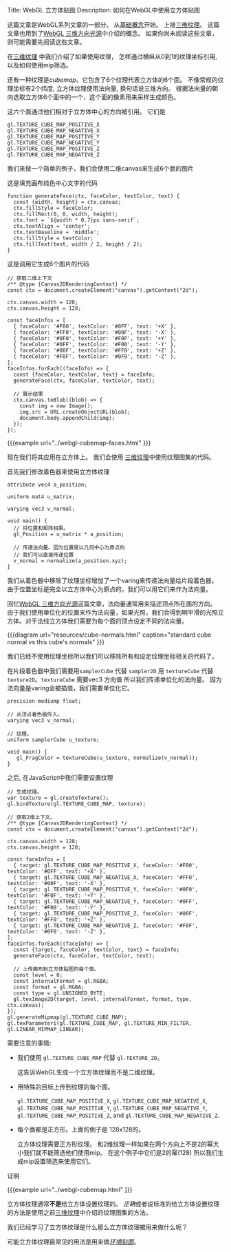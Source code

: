 Title: WebGL 立方体贴图
Description: 如何在WebGL中使用立方体贴图

这篇文章是WebGL系列文章的一部分。
从[基础概念](webgl-fundamentals.html)开始。
上接[三维纹理](webgl-3d-textures.html)。
这篇文章也用到了[WebGL 三维方向光源](webgl-3d-lighting-directional.html)中介绍的概念。
如果你尚未阅读这些文章，则可能需要先阅读这些文章。

在[三维纹理](webgl-3d-textures.html) 中我们介绍了如果使用纹理，
怎样通过横纵从0到1的纹理坐标引用, 以及如何使用mip筛选。

还有一种纹理是*cubemap*。它包含了6个纹理代表立方体的6个面。 不像常规的纹理坐标有2个纬度, 立方体纹理使用法向量, 换句话说三维方向。
根据法向量的朝向选取立方体6个面中的一个，这个面的像素用来采样生成颜色。

这六个面通过他们相对于立方体中心的方向被引用。
它们是

    gl.TEXTURE_CUBE_MAP_POSITIVE_X
    gl.TEXTURE_CUBE_MAP_NEGATIVE_X
    gl.TEXTURE_CUBE_MAP_POSITIVE_Y
    gl.TEXTURE_CUBE_MAP_NEGATIVE_Y
    gl.TEXTURE_CUBE_MAP_POSITIVE_Z
    gl.TEXTURE_CUBE_MAP_NEGATIVE_Z

我们来做一个简单的例子，我们会使用二维canvas来生成6个面的图片

这是填充画布纯色中心文字的代码

```
function generateFace(ctx, faceColor, textColor, text) {
  const {width, height} = ctx.canvas;
  ctx.fillStyle = faceColor;
  ctx.fillRect(0, 0, width, height);
  ctx.font = `${width * 0.7}px sans-serif`;
  ctx.textAlign = 'center';
  ctx.textBaseline = 'middle';
  ctx.fillStyle = textColor;
  ctx.fillText(text, width / 2, height / 2);
}
```

这是调用它生成6个图片的代码

```
// 获取二维上下文
/** @type {Canvas2DRenderingContext} */
const ctx = document.createElement("canvas").getContext("2d");

ctx.canvas.width = 128;
ctx.canvas.height = 128;

const faceInfos = [
  { faceColor: '#F00', textColor: '#0FF', text: '+X' },
  { faceColor: '#FF0', textColor: '#00F', text: '-X' },
  { faceColor: '#0F0', textColor: '#F0F', text: '+Y' },
  { faceColor: '#0FF', textColor: '#F00', text: '-Y' },
  { faceColor: '#00F', textColor: '#FF0', text: '+Z' },
  { faceColor: '#F0F', textColor: '#0F0', text: '-Z' },
];
faceInfos.forEach((faceInfo) => {
  const {faceColor, textColor, text} = faceInfo;
  generateFace(ctx, faceColor, textColor, text);

  // 展示结果
  ctx.canvas.toBlob((blob) => {
    const img = new Image();
    img.src = URL.createObjectURL(blob);
    document.body.appendChild(img);
  });
});
```

{{{example url="../webgl-cubemap-faces.html" }}}

现在我们将其应用在立方体上。 我们会使用 [三维纹理](webgl-3d-textures.html)中使用纹理图集的代码。

首先我们修改着色器来使用立方体纹理

```
attribute vec4 a_position;

uniform mat4 u_matrix;

varying vec3 v_normal;

void main() {
  // 将位置和矩阵相乘。
  gl_Position = u_matrix * a_position;

  // 传递法向量。因为位置是以几何中心为原点的
  // 我们可以直接传递位置
  v_normal = normalize(a_position.xyz);
}
```

我们从着色器中移除了纹理坐标增加了一个varing来传递法向量给片段着色器。
由于位置坐标是完全以立方体中心为原点的，我们可以用它们来作为法向量。

回忆[WebGL 三维方向光源](webgl-3d-lighting-directional.html)这篇文章，法向量通常用来描述顶点所在面的方向。 由于我们使用单位化的位置来作为法向量，如果光照，我们会得到啊平滑的光照立方体。对于法线立方体我们需要为每个面的顶点设定不同的法向量。

{{{diagram url="resources/cube-normals.html" caption="standard cube normal vs this cube's normals" }}}

我们已经不使用纹理坐标所以我们可以移除所有和设定纹理坐标相关的代码了。

在片段着色器中我们需要用`samplerCube` 代替 `sampler2D`  用 `textureCube` 代替`texture2D`。`textureCube` 需要vec3 方向值
所以我们传递单位化的法向量。 因为法向量是varing会被插值，我们需要单位化它。

```
precision mediump float;

// 从顶点着色器传入。
varying vec3 v_normal;

// 纹理。
uniform samplerCube u_texture;

void main() {
   gl_FragColor = textureCube(u_texture, normalize(v_normal));
}
```

之后, 在JavaScript中我们需要设置纹理

```
// 生成纹理。
var texture = gl.createTexture();
gl.bindTexture(gl.TEXTURE_CUBE_MAP, texture);

// 获取2维上下文。
/** @type {Canvas2DRenderingContext} */
const ctx = document.createElement("canvas").getContext("2d");

ctx.canvas.width = 128;
ctx.canvas.height = 128;

const faceInfos = [
  { target: gl.TEXTURE_CUBE_MAP_POSITIVE_X, faceColor: '#F00', textColor: '#0FF', text: '+X' },
  { target: gl.TEXTURE_CUBE_MAP_NEGATIVE_X, faceColor: '#FF0', textColor: '#00F', text: '-X' },
  { target: gl.TEXTURE_CUBE_MAP_POSITIVE_Y, faceColor: '#0F0', textColor: '#F0F', text: '+Y' },
  { target: gl.TEXTURE_CUBE_MAP_NEGATIVE_Y, faceColor: '#0FF', textColor: '#F00', text: '-Y' },
  { target: gl.TEXTURE_CUBE_MAP_POSITIVE_Z, faceColor: '#00F', textColor: '#FF0', text: '+Z' },
  { target: gl.TEXTURE_CUBE_MAP_NEGATIVE_Z, faceColor: '#F0F', textColor: '#0F0', text: '-Z' },
];
faceInfos.forEach((faceInfo) => {
  const {target, faceColor, textColor, text} = faceInfo;
  generateFace(ctx, faceColor, textColor, text);
  
  // 上传画布到立方体贴图的每个面。
  const level = 0;
  const internalFormat = gl.RGBA;
  const format = gl.RGBA;
  const type = gl.UNSIGNED_BYTE;
  gl.texImage2D(target, level, internalFormat, format, type, ctx.canvas);
});
gl.generateMipmap(gl.TEXTURE_CUBE_MAP);
gl.texParameteri(gl.TEXTURE_CUBE_MAP, gl.TEXTURE_MIN_FILTER, gl.LINEAR_MIPMAP_LINEAR);
```

需要注意的事情:

* 我们使用 `gl.TEXTURE_CUBE_MAP` 代替 `gl.TEXTURE_2D`。

  这告诉WebGL生成一个立方体纹理而不是二维纹理。

* 用特殊的目标上传到纹理的每个面。

  `gl.TEXTURE_CUBE_MAP_POSITIVE_X`,
  `gl.TEXTURE_CUBE_MAP_NEGATIVE_X`,
  `gl.TEXTURE_CUBE_MAP_POSITIVE_Y`,
  `gl.TEXTURE_CUBE_MAP_NEGATIVE_Y`,
  `gl.TEXTURE_CUBE_MAP_POSITIVE_Z`, and
  `gl.TEXTURE_CUBE_MAP_NEGATIVE_Z`.

* 每个面都是正方形。上面的例子是 128x128的。

  立方体纹理需要正方形纹理。
  和2维纹理一样如果在两个方向上不是2的幂大小我们就不能筛选他们使用mip。
  在这个例子中它们是2的幂(128) 所以我们生成mip设置筛选来使用它们。

证明

{{{example url="../webgl-cubemap.html" }}}

立方体纹理通常**不是**给立方体设置纹理的。 *正确*或者说标准的给立方体设置纹理的方法是使用之前[三维纹理](webgl-3d-textures.html)中介绍的纹理图集的方法。

我们已经学习了立方体纹理是什么那么立方体纹理被用来做什么呢？

可能立方体纹理最常见的用法是用来做[*环境贴图*](webgl-environment-maps.html)。

